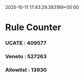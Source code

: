 2025-10-11 17:43:29.383189+00:00
# Rule Counter 
 ### UCATE : 409577

 ### Veneto : 527263

 ### Allowlist : 13930